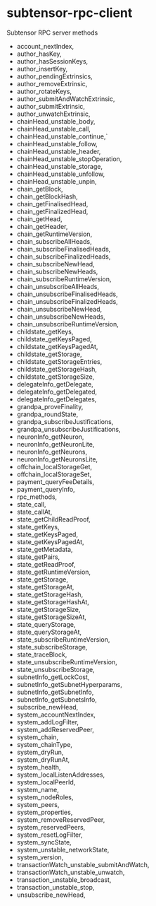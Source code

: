 # subtensor-rpc-client

Subtensor RPC server methods

- account_nextIndex,
- author_hasKey,
- author_hasSessionKeys,
- author_insertKey,
- author_pendingExtrinsics,
- author_removeExtrinsic,
- author_rotateKeys,
- author_submitAndWatchExtrinsic,
- author_submitExtrinsic,
- author_unwatchExtrinsic,
- chainHead_unstable_body,
- chainHead_unstable_call,
- chainHead_unstable_continue,`
- chainHead_unstable_follow,
- chainHead_unstable_header,
- chainHead_unstable_stopOperation,
- chainHead_unstable_storage,
- chainHead_unstable_unfollow,
- chainHead_unstable_unpin,
- chain_getBlock,
- chain_getBlockHash,
- chain_getFinalisedHead,
- chain_getFinalizedHead,
- chain_getHead,
- chain_getHeader,
- chain_getRuntimeVersion,
- chain_subscribeAllHeads,
- chain_subscribeFinalisedHeads,
- chain_subscribeFinalizedHeads,
- chain_subscribeNewHead,
- chain_subscribeNewHeads,
- chain_subscribeRuntimeVersion,
- chain_unsubscribeAllHeads,
- chain_unsubscribeFinalisedHeads,
- chain_unsubscribeFinalizedHeads,
- chain_unsubscribeNewHead,
- chain_unsubscribeNewHeads,
- chain_unsubscribeRuntimeVersion,
- childstate_getKeys,
- childstate_getKeysPaged,
- childstate_getKeysPagedAt,
- childstate_getStorage,
- childstate_getStorageEntries,
- childstate_getStorageHash,
- childstate_getStorageSize,
- delegateInfo_getDelegate,
- delegateInfo_getDelegated,
- delegateInfo_getDelegates,
- grandpa_proveFinality,
- grandpa_roundState,
- grandpa_subscribeJustifications,
- grandpa_unsubscribeJustifications,
- neuronInfo_getNeuron,
- neuronInfo_getNeuronLite,
- neuronInfo_getNeurons,
- neuronInfo_getNeuronsLite,
- offchain_localStorageGet,
- offchain_localStorageSet,
- payment_queryFeeDetails,
- payment_queryInfo,
- rpc_methods,
- state_call,
- state_callAt,
- state_getChildReadProof,
- state_getKeys,
- state_getKeysPaged,
- state_getKeysPagedAt,
- state_getMetadata,
- state_getPairs,
- state_getReadProof,
- state_getRuntimeVersion,
- state_getStorage,
- state_getStorageAt,
- state_getStorageHash,
- state_getStorageHashAt,
- state_getStorageSize,
- state_getStorageSizeAt,
- state_queryStorage,
- state_queryStorageAt,
- state_subscribeRuntimeVersion,
- state_subscribeStorage,
- state_traceBlock,
- state_unsubscribeRuntimeVersion,
- state_unsubscribeStorage,
- subnetInfo_getLockCost,
- subnetInfo_getSubnetHyperparams,
- subnetInfo_getSubnetInfo,
- subnetInfo_getSubnetsInfo,
- subscribe_newHead,
- system_accountNextIndex,
- system_addLogFilter,
- system_addReservedPeer,
- system_chain,
- system_chainType,
- system_dryRun,
- system_dryRunAt,
- system_health,
- system_localListenAddresses,
- system_localPeerId,
- system_name,
- system_nodeRoles,
- system_peers,
- system_properties,
- system_removeReservedPeer,
- system_reservedPeers,
- system_resetLogFilter,
- system_syncState,
- system_unstable_networkState,
- system_version,
- transactionWatch_unstable_submitAndWatch,
- transactionWatch_unstable_unwatch,
- transaction_unstable_broadcast,
- transaction_unstable_stop,
- unsubscribe_newHead,